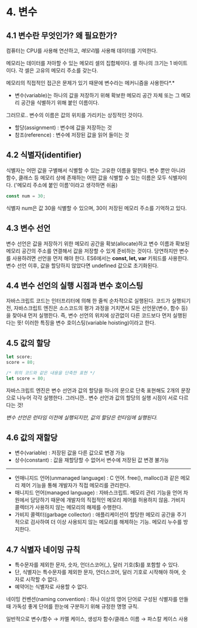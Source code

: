 # 4. 변수

## 4.1 변수란 무엇인가? 왜 필요한가?

컴퓨터는 CPU를 사용해 연산하고, *메모리*를 사용해 데이터를 기억한다.

메모리는 데이터를 저아할 수 있는 메모리 셀의 집합체이다. 셀 하나의 크기는 1 바이트이다.  각 셀은 고유의 메모리 주소를 갖는다.

메모리의 직접적인 접근은 문제가 있기 때문에 변수라는 메커니즘을 사용한다*.* 

- 변수(variable)는 하나의 값을 저장하기 위해 확보한 메모리 공간 자체 또는 그 메모리 공간을 식별하기 위해 붙인 이름이다.

그러므로.. 변수의 이름은 값의 위치를 가리키는 상징적인 것이다.

 

- 할당(assignment) : 변수에 값을 저장하는 것
- 참조(reference) : 변수에 저장된 값을 읽어 들이는 것

## 4.2 식별자(identifier)

식별자는 어떤 값을 구별해서 식별할 수 있는 고유한 이름을 말한다. 변수 뿐만 아니라 함수, 클래스 등 메모리 상에 존재하는 어떤 값을 식별할 수 있는 이름은 모두 식별자이다. ('메모리 주소에 붙인 이름'이라고 생각하면 쉬움)

```jsx
const num = 30;
```

식별자 num은 값 30을 식별할 수 있으며, 30이 저장된 메모리 주소를 기억하고 있다.

## 4.3 변수 선언

변수 선언은 값을 저장하기 위한 메모리 공간을 확보(allocate)하고 변수 이름과 확보된 메모리 공간의 주소를 연결해서 값을 저장할 수 있게 준비하는 것이다. 당연하지만 변수를 사용하려면 선언을 먼저 해야 한다. ES6에서는 **const, let, var** 키워드를 사용한다. 변수 선언 이후, 값을 할당하지 않았다면 undefined 값으로 초기화된다. 

## 4.4 변수 선언의 실행 시점과 변수 호이스팅

자바스크립트 코드는 인터프리터에 의해 한 줄씩 순차적으로 실행된다. 코드가 실행되기 전, 자바스크립트 엔진은 소스코드의 평가 과정을 거치면서 모든 선언문(변수, 함수 등)을 찾아내 먼저 실행한다. 즉, 변수 선언의 위치에 상관없이 다른 코드보다 먼저 실행된다는 뜻! 이러한 특징을 변수 호이스팅(variable hoisting)이라고 한다. 

## 4.5 값의 할당

```jsx
let score;
score = 80;

/* 위의 코드와 같은 내용을 단축한 표현 */
let score = 80;
```

자바스크립트 엔진은 변수 선언과 값의 할당을 하나의 문으로 단축 표현해도 2개의 문장으로 나누어 각각 실행한다. 그러니깐.. 변수 선언과 값의 할당의 실행 시점이 서로 다르다는 것!

*변수 선언은 런타임 이전에 실행되지만, 값의 할당은 런타임에 실행된다.*

## 4.6 값의 재할당

- 변수(variable) : 저장된 값을 다른 값으로 변경 가능
- 상수(constant) : 값을 재할당할 수 없어서 변수에 저장된 값 변경 불가능

---

- 언매니지드 언어(unmanaged language) : C 언어. free(), malloc()과 같은 메모리 제어 기능을 통해 개발자가 직접 메모리를 관리한다.
- 매니지드 언어(managed language) : 자바스크립트. 메모리 관리 기능을 언어 차원에서 담당하기 때문에 개발자의 직접적인 메모리 제어를 허용하지 않음. 가비지 콜렉터가 사용하지 않는 메모리의 해제를 수행한다.
- 가비지 콜렉터(garbage collector) :  애플리케이션이 할당한 메모리 공간을 주기적으로 검사하여 더 이상 사용되지 않는 메모리를 해제하는 기능. 메모리 누수를 방지한다.

## 4.7 식별자 네이밍 규칙

- 특수문자를 제외한 문자, 숫자, 언더스코어(_), 달러 기호($)를 포함할 수 있다.
- 단, 식별자는 특수문자를 제외한 문자, 언더스코어, 달러 기호로 시작해야 하며, 숫자로 시작할 수 없다.
- 예약어는 식별자로 사용할 수 없다.

네이밍 컨벤션(naming convention) : 하나 이상의 영어 단어로 구성된 식별자를 만들 때 가독성 좋게 단어를 한눈에 구분하기 위해 규정한 명명 규칙.

일반적으로 변수/함수 → 카멜 케이스, 생성자 함수/클래스 이름 → 파스칼 케이스 사용
